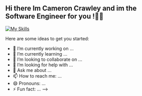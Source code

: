 ## Hi there Im Cameron Crawley and im the Software Engineer for you !👋😄


[![My Skills](https://skillicons.dev/icons?i=js,html,css,mongodb,appwrite,vscode)](https://skillicons.dev)


Here are some ideas to get you started:

- 🔭 I’m currently working on ...
- 🌱 I’m currently learning ...
- 👯 I’m looking to collaborate on ...
- 🤔 I’m looking for help with ...
- 💬 Ask me about ...
- 📫 How to reach me: ...
- 😄 Pronouns: ...
- ⚡ Fun fact: ...
-->
